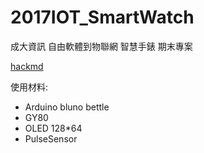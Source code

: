 # 2017IOT_SmartWatch

成大資訊 自由軟體到物聯網 智慧手錶 期末專案

[hackmd](https://hackmd.io/s/rk4dPHwhl)

使用材料:

- Arduino bluno bettle
- GY80
- OLED 128*64
- PulseSensor
